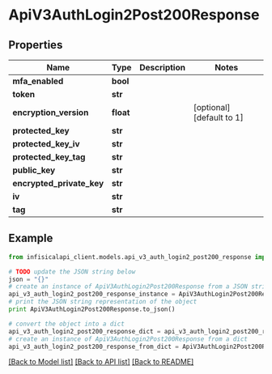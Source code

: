 # ApiV3AuthLogin2Post200Response


## Properties
Name | Type | Description | Notes
------------ | ------------- | ------------- | -------------
**mfa_enabled** | **bool** |  | 
**token** | **str** |  | 
**encryption_version** | **float** |  | [optional] [default to 1]
**protected_key** | **str** |  | 
**protected_key_iv** | **str** |  | 
**protected_key_tag** | **str** |  | 
**public_key** | **str** |  | 
**encrypted_private_key** | **str** |  | 
**iv** | **str** |  | 
**tag** | **str** |  | 

## Example

```python
from infisicalapi_client.models.api_v3_auth_login2_post200_response import ApiV3AuthLogin2Post200Response

# TODO update the JSON string below
json = "{}"
# create an instance of ApiV3AuthLogin2Post200Response from a JSON string
api_v3_auth_login2_post200_response_instance = ApiV3AuthLogin2Post200Response.from_json(json)
# print the JSON string representation of the object
print ApiV3AuthLogin2Post200Response.to_json()

# convert the object into a dict
api_v3_auth_login2_post200_response_dict = api_v3_auth_login2_post200_response_instance.to_dict()
# create an instance of ApiV3AuthLogin2Post200Response from a dict
api_v3_auth_login2_post200_response_from_dict = ApiV3AuthLogin2Post200Response.from_dict(api_v3_auth_login2_post200_response_dict)
```
[[Back to Model list]](../README.md#documentation-for-models) [[Back to API list]](../README.md#documentation-for-api-endpoints) [[Back to README]](../README.md)


